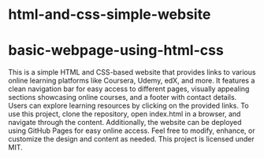 # html-and-css-simple-website
# basic-webpage-using-html-css
This is a simple HTML and CSS-based website that provides links to various online learning platforms like Coursera, Udemy, edX, and more. It features a clean navigation bar for easy access to different pages, visually appealing sections showcasing online courses, and a footer with contact details. Users can explore learning resources by clicking on the provided links. To use this project, clone the repository, open index.html in a browser, and navigate through the content. Additionally, the website can be deployed using GitHub Pages for easy online access. Feel free to modify, enhance, or customize the design and content as needed. This project is licensed under MIT.
